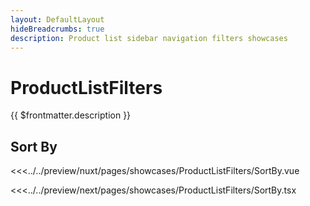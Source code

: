 ```yaml
---
layout: DefaultLayout
hideBreadcrumbs: true
description: Product list sidebar navigation filters showcases
---
```

# ProductListFilters

{{ $frontmatter.description }}

## Sort By

<Showcase showcase-name="ProductListFilters/SortBy">

<!-- vue -->
<<<../../preview/nuxt/pages/showcases/ProductListFilters/SortBy.vue
<!-- end vue -->
<!-- react -->
<<<../../preview/next/pages/showcases/ProductListFilters/SortBy.tsx
<!-- end react -->

</Showcase>
